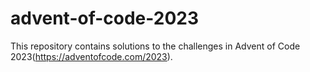 # advent-of-code-2023
This repository contains solutions to the challenges in Advent of Code 2023(https://adventofcode.com/2023).
